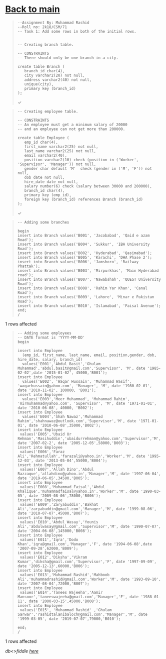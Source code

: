 # [Back to main](https://github.com/glaghari/database-assignement-2019)
<!-- -->
>     --Assignment By: Muhammad Rashid
>     --Roll no: 2k18/CSM/71
>     -- Task 1: Add some rows in both of the initial rows.
>     
>     
>     -- Creating branch table.
>     
>     -- CONSTRAINTS
>     -- There should only be one branch in a city.
>     
>     create table Branch (
>        branch_id char(4),
>        city varchar2(20) not null,
>        address varchar2(40) not null,
>        unique(city),
>        primary key (branch_id)
>     );
> 
> ✓

<!-- -->
>     -- Creating employee table.
>     
>     -- CONSTRAINTS
>     -- An employee must get a minimum salary of 20000
>     -- and an employee can not get more than 200000.
>     
>     create table Employee (
>        emp_id char(4),
>        first_name varchar2(25) not null,
>        last_name varchar2(25) not null,
>        email varchar2(40),
>        position varchar2(10) check (position in ('Worker', 'Supervisor', 'Manager')) not null,
>        gender char default 'M'  check (gender in ('M', 'F')) not null,
>        dob date not null,
>        hire_date date not null,
>        salary number(6) check (salary between 30000 and 200000),
>        branch_id char(4),
>        primary key (emp_id),
>        foreign key (branch_id) references Branch (branch_id)
>     );
> 
> ✓

<!-- -->
>     -- Adding some branches
>     
>     begin
>     insert into Branch values('B001', 'Jacobabad', 'Qaid e azam Road');
>     insert into Branch values('B004', 'Sukkur', 'IBA University Road');
>     insert into Branch values('B002', 'Hyderabad', 'Qasimabad');
>     insert into Branch values('B005', 'Karachi', 'DHA Phase 2');
>     insert into Branch values('B006', 'Jamshoro', 'Railway Phattak');
>     insert into Branch values('B003', 'Mirpurkhas', 'Main Hyderabad road');
>     insert into Branch values('B007', 'Nawabshah', 'QUEST University Road');
>     insert into Branch values('B008', 'Rahim Yar Khan', 'Canal Road');
>     insert into Branch values('B009', 'Lahore', 'Minar e Pakistan Road');
>     insert into Branch values('B010', 'Islamabad', 'Faisal Avenue');
>     end;
>     /
> 
1 rows affected

<!-- -->
>     -- Adding some employees
>     -- DATE format is 'YYYY-MM-DD'
>     begin
>     
>     insert into Employee
>       (emp_id, first_name, last_name, email, position,gender, dob, hire_date, salary, branch_id)
>       values('E001','Abdul Basit','Ghulam Muhammad','abdul.basit@gmail.com','Supervisor', 'M', date '1985-02-02',date '2015-01-02', 45000,'B001');
>     insert into Employee
>       values('E002', 'Waqar Hussain', 'Muhammad Wasif', 'waqarhussain@yahoo.com', 'Manager', 'M', date '1980-02-01', date '2010-11-02', 100000, 'B001');
>     insert into Employee
>       values('E003','Meer Muhammad', 'Muhammad Rahim', 'mirmuhammad@yahoo.com', 'Supervisor', 'M', date '1971-01-01', date '2010-06-08', 40000, 'B002');
>     insert into Employee
>       values('E004','Shah Nawaz','Muhammad Rahim','shahnawaz@outlook.com','Supervisor','M', date '1971-01-01', date '2010-06-08',35000,'B002');
>     insert into Employee
>      values('E005','Ubaid Ur Rehman','Masihuddin','ubaidurrehman@yahoo.com','Supervisor','M', date '2007-02-2', date '2005-12-05',58000,'B003');
>     insert into Employee
>      values('E006','Faraz Ali','Rehmatullah','farazali@yahoo.in','Worker','M', date '1995-12-03', date '2013-05-04',55000,'B004');
>     insert into Employee
>      values('E007','Allah Dino','Abdul Razzaque','allahdino@yahoo.in','Manager','M', date '1997-06-04', date '2019-06-05',34500,'B005');
>     insert into Employee
>      values('E008','Muhammad Faisal','Abdul Khalique','muhammadfaisal@yahoo.in','Worker','M', date '1990-03-05', date '2009-08-06',78000,'B006');
>     insert into Employee
>      values('E009','Zaryabuddin','Bakhat Ali','zaryabuddin@gmail.com','Manager','M', date '1999-08-06', date '2010-07-07',45000,'B007');
>     insert into Employee
>      values('E010','Abdul Wasay','Younis Ali','abdulwasay@gmail.com','Supervisor','M', date '1990-07-07', date '2004-06-08',145000,'B008');
>     insert into Employee
>      values('E011','Iqra','Dodo Khan','iqra@gmail.com','Manager','F', date '1994-06-08',date '2007-09-28',62000,'B009');
>     insert into Employee
>      values('E012','Diksha','Vikram Kumar','diksha@gmail.com','Supervisor','F', date '1997-09-09', date '2005-12-13',60000,'B006');
>     insert into Employee
>      values('E013','Muhammad Rashid','Mahboob Ali','muhammadrashid@gmail.com','Worker','M', date '1993-09-10', date '2007-08-04',72000,'B007');
>     insert into Employee
>      values('E014','Tanees Wajeeha','Aamir Mansoor','taneeswajeeha@gmail.com','Manager','F', date '1988-01-11', date '2000-03-15',45000,'B008');
>     insert into Employee
>      values('E015', 'Muhammad Rashid' ,'Ghulam Sarwar','rashidtalanibaloch@gmail.com','Manager','M', date '1999-03-05', date '2019-07-07',79000,'B010');
>     
>     end;
>     /
> 
1 rows affected

*db<>fiddle [here](https://dbfiddle.uk/?rdbms=oracle_11.2&fiddle=b80c071008f4c6235a8da1d176a2a707)*

